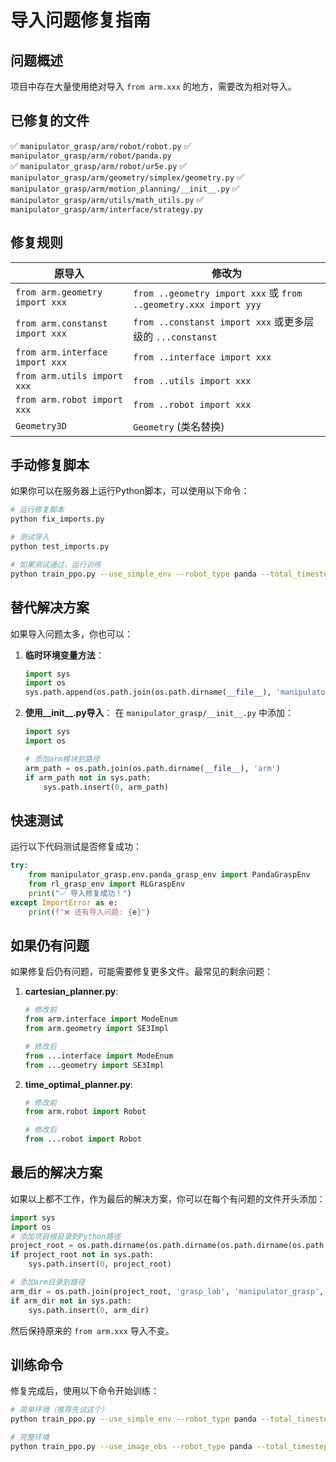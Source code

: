 # 导入问题修复指南

## 问题概述

项目中存在大量使用绝对导入 `from arm.xxx` 的地方，需要改为相对导入。

## 已修复的文件

✅ `manipulator_grasp/arm/robot/robot.py`
✅ `manipulator_grasp/arm/robot/panda.py`  
✅ `manipulator_grasp/arm/robot/ur5e.py`
✅ `manipulator_grasp/arm/geometry/simplex/geometry.py`
✅ `manipulator_grasp/arm/motion_planning/__init__.py`
✅ `manipulator_grasp/arm/utils/math_utils.py`
✅ `manipulator_grasp/arm/interface/strategy.py`

## 修复规则

| 原导入 | 修改为 |
|--------|---------|
| `from arm.geometry import xxx` | `from ..geometry import xxx` 或 `from ..geometry.xxx import yyy` |
| `from arm.constanst import xxx` | `from ..constanst import xxx` 或更多层级的 `...constanst` |
| `from arm.interface import xxx` | `from ..interface import xxx` |
| `from arm.utils import xxx` | `from ..utils import xxx` |
| `from arm.robot import xxx` | `from ..robot import xxx` |
| `Geometry3D` | `Geometry` (类名替换) |

## 手动修复脚本

如果你可以在服务器上运行Python脚本，可以使用以下命令：

```bash
# 运行修复脚本
python fix_imports.py

# 测试导入
python test_imports.py

# 如果测试通过，运行训练
python train_ppo.py --use_simple_env --robot_type panda --total_timesteps 200000
```

## 替代解决方案

如果导入问题太多，你也可以：

1. **临时环境变量方法**：
   ```python
   import sys
   import os
   sys.path.append(os.path.join(os.path.dirname(__file__), 'manipulator_grasp'))
   ```

2. **使用__init__.py导入**：
   在 `manipulator_grasp/__init__.py` 中添加：
   ```python
   import sys
   import os
   
   # 添加arm模块到路径
   arm_path = os.path.join(os.path.dirname(__file__), 'arm')
   if arm_path not in sys.path:
       sys.path.insert(0, arm_path)
   ```

## 快速测试

运行以下代码测试是否修复成功：

```python
try:
    from manipulator_grasp.env.panda_grasp_env import PandaGraspEnv
    from rl_grasp_env import RLGraspEnv
    print("✅ 导入修复成功！")
except ImportError as e:
    print(f"❌ 还有导入问题: {e}")
```

## 如果仍有问题

如果修复后仍有问题，可能需要修复更多文件。最常见的剩余问题：

1. **cartesian_planner.py**:
   ```python
   # 修改前
   from arm.interface import ModeEnum
   from arm.geometry import SE3Impl
   
   # 修改后  
   from ...interface import ModeEnum
   from ...geometry import SE3Impl
   ```

2. **time_optimal_planner.py**:
   ```python
   # 修改前
   from arm.robot import Robot
   
   # 修改后
   from ...robot import Robot
   ```

## 最后的解决方案

如果以上都不工作，作为最后的解决方案，你可以在每个有问题的文件开头添加：

```python
import sys
import os
# 添加项目根目录到Python路径
project_root = os.path.dirname(os.path.dirname(os.path.dirname(os.path.abspath(__file__))))
if project_root not in sys.path:
    sys.path.insert(0, project_root)

# 添加arm目录到路径  
arm_dir = os.path.join(project_root, 'grasp_lab', 'manipulator_grasp', 'arm')
if arm_dir not in sys.path:
    sys.path.insert(0, arm_dir)
```

然后保持原来的 `from arm.xxx` 导入不变。

## 训练命令

修复完成后，使用以下命令开始训练：

```bash
# 简单环境（推荐先试这个）
python train_ppo.py --use_simple_env --robot_type panda --total_timesteps 200000

# 完整环境
python train_ppo.py --use_image_obs --robot_type panda --total_timesteps 500000
```